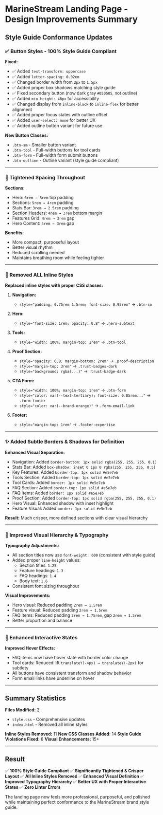 # MarineStream Landing Page - Design Improvements Summary

## Style Guide Conformance Updates

### ✅ Button Styles - 100% Style Guide Compliant

**Fixed:**
- ✅ Added `text-transform: uppercase`
- ✅ Added `letter-spacing: 0.02em`
- ✅ Changed border width from `2px` to `1.5px`
- ✅ Added proper box shadows matching style guide
- ✅ Fixed secondary button (now dark gray `#050505`, not outline)
- ✅ Added `min-height: 48px` for accessibility
- ✅ Changed display from `inline-block` to `inline-flex` for better alignment
- ✅ Added proper focus states with outline offset
- ✅ Added `user-select: none` for better UX
- ✅ Added outline button variant for future use

**New Button Classes:**
- `.btn-sm` - Smaller button variant
- `.btn-tool` - Full-width buttons for tool cards
- `.btn-form` - Full-width form submit buttons
- `.btn-outline` - Outline variant (style guide compliant)

---

### 🎯 Tightened Spacing Throughout

**Sections:**
- Hero: `6rem → 5rem` top padding
- Sections: `5rem → 4rem` padding
- Stats Bar: `3rem → 2.5rem` padding
- Section Headers: `4rem → 3rem` bottom margin
- Features Grid: `4rem → 3rem` gap
- Hero Content: `4rem → 3rem` gap

**Benefits:**
- More compact, purposeful layout
- Better visual rhythm
- Reduced scrolling needed
- Maintains breathing room while feeling tighter

---

### 🧹 Removed ALL Inline Styles

**Replaced inline styles with proper CSS classes:**

1. **Navigation:**
   - `style="padding: 0.75rem 1.5rem; font-size: 0.95rem"` → `.btn-sm`

2. **Hero:**
   - `style="font-size: 1rem; opacity: 0.8"` → `.hero-subtext`

3. **Tools:**
   - `style="width: 100%; margin-top: 1rem"` → `.btn-tool`

4. **Proof Section:**
   - `style="opacity: 0.8; margin-bottom: 2rem"` → `.proof-description`
   - `style="margin-top: 3rem"` → `.trust-badges-dark`
   - `style="background: rgba(...)"` → `.trust-badge-dark`

5. **CTA Form:**
   - `style="width: 100%; margin-top: 1rem"` → `.btn-form`
   - `style="color: var(--text-tertiary); font-size: 0.85rem..."` → `.form-footer`
   - `style="color: var(--brand-orange)"` → `.form-email-link`

6. **Footer:**
   - `style="margin-top: 1rem"` → `.footer-expertise`

---

### ✨ Added Subtle Borders & Shadows for Definition

**Enhanced Visual Separation:**
- Navigation: Added `border-bottom: 1px solid rgba(255, 255, 255, 0.1)`
- Stats Bar: Added `box-shadow: inset 0 1px 0 rgba(255, 255, 255, 0.5)`
- Key Features: Added `border-top: 1px solid #e5e7eb`
- Tools Section: Added `border-top: 1px solid #e5e7eb`
- Tool Cards: Added `border: 1px solid #e5e7eb`
- FAQ Section: Added `border-top: 1px solid #e5e7eb`
- FAQ Items: Added `border: 1px solid #e5e7eb`
- Proof Section: Added `border-top: 1px solid rgba(255, 255, 255, 0.1)`
- Hero Visual: Enhanced shadow with inset highlight
- Feature Visual: Added `border: 1px solid #e5e7eb`

**Result:** Much crisper, more defined sections with clear visual hierarchy

---

### 📐 Improved Visual Hierarchy & Typography

**Typography Adjustments:**
- All section titles now use `font-weight: 600` (consistent with style guide)
- Added proper `line-height` values:
  - Section titles: `1.25`
  - Feature headings: `1.3`
  - FAQ headings: `1.4`
  - Body text: `1.6`
- Consistent font sizing throughout

**Visual Improvements:**
- Hero visual: Reduced padding `2rem → 1.5rem`
- Feature visual: Reduced padding `2rem → 1.5rem`
- FAQ items: Reduced padding `2rem → 1.75rem`, gap `2rem → 1.5rem`
- Better proportion and balance

---

### 🎨 Enhanced Interactive States

**Improved Hover Effects:**
- FAQ items now have hover state with border color change
- Tool cards: Reduced lift `translateY(-4px) → translateY(-2px)` for subtlety
- All buttons have consistent transform and shadow behavior
- Form email links have underline on hover

---

## Summary Statistics

**Files Modified:** 2
- `style.css` - Comprehensive updates
- `index.html` - Removed all inline styles

**Inline Styles Removed:** 11
**New CSS Classes Added:** 14
**Style Guide Violations Fixed:** 8
**Visual Enhancements:** 15+

---

## Result

✅ **100% Style Guide Compliant**
✅ **Significantly Tightened & Crisper Layout**
✅ **All Inline Styles Removed**
✅ **Enhanced Visual Definition**
✅ **Improved Typography Hierarchy**
✅ **Better UX with Proper Interactive States**
✅ **Zero Linter Errors**

The landing page now feels more professional, purposeful, and polished while maintaining perfect conformance to the MarineStream brand style guide.



